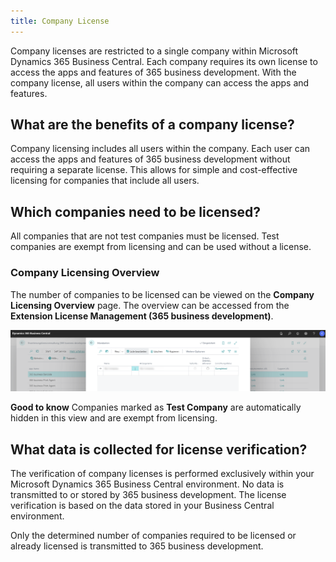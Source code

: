 ```yaml
---
title: Company License
---
```

Company licenses are restricted to a single company within Microsoft Dynamics 365 Business Central. Each company requires its own license to access the apps and features of 365 business development. With the company license, all users within the company can access the apps and features.

## What are the benefits of a company license?

Company licensing includes all users within the company. Each user can access the apps and features of 365 business development without requiring a separate license. This allows for simple and cost-effective licensing for companies that include all users.

## Which companies need to be licensed?

All companies that are not test companies must be licensed. Test companies are exempt from licensing and can be used without a license.

### Company Licensing Overview

The number of companies to be licensed can be viewed on the **Company Licensing Overview** page. The overview can be accessed from the **Extension License Management (365 business development)**.

![Company Licensing Overview](/assets/images/licensing/1074090a-522a-48a7-ae00-6dfd7ac604f1.png)

<div class="alert alert-notice">
    <i class="fa-light fa-hand-point-up fa-lg"></i> <strong>Good to know</strong> Companies marked as <strong>Test Company</strong> are automatically hidden in this view and are exempt from licensing.
</div>

## What data is collected for license verification?

The verification of company licenses is performed exclusively within your Microsoft Dynamics 365 Business Central environment. No data is transmitted to or stored by 365 business development. The license verification is based on the data stored in your Business Central environment.

Only the determined number of companies required to be licensed or already licensed is transmitted to 365 business development.
